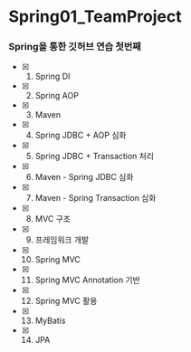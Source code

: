 # Spring01_TeamProject
### Spring을 통한 깃허브 연습 첫번째


- [x] 1) Spring DI   
- [x] 2) Spring AOP
- [x] 3) Maven
- [x] 4) Spring JDBC + AOP 심화
- [x] 5) Spring JDBC + Transaction 처리
- [x] 6) Maven - Spring JDBC 심화
- [x] 7) Maven - Spring Transaction 심화
- [x] 8) MVC 구조
- [x] 9) 프레임워크 개발
- [x] 10) Spring MVC
- [x] 11) Spring MVC Annotation 기반
- [x] 12) Spring MVC 활용
- [x] 13) MyBatis
- [x] 14) JPA
